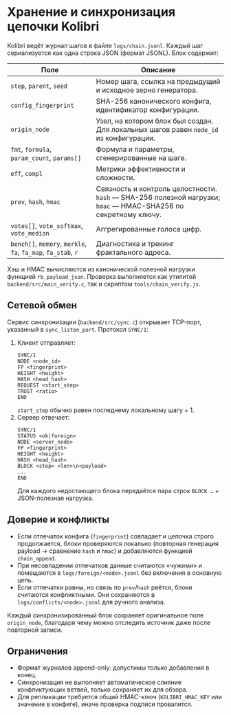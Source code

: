 # Хранение и синхронизация цепочки Kolibri

Kolibri ведёт журнал шагов в файле `logs/chain.jsonl`. Каждый шаг сериализуется как одна строка JSON (формат JSONL). Блок содержит:

| Поле | Описание |
| --- | --- |
| `step`, `parent`, `seed` | Номер шага, ссылка на предыдущий и исходное зерно генератора. |
| `config_fingerprint` | SHA-256 канонического конфига, идентификатор конфигурации. |
| `origin_node` | Узел, на котором блок был создан. Для локальных шагов равен `node_id` из конфигурации. |
| `fmt`, `formula`, `param_count`, `params[]` | Формула и параметры, сгенерированные на шаге. |
| `eff`, `compl` | Метрики эффективности и сложности. |
| `prev`, `hash`, `hmac` | Связность и контроль целостности. `hash` — SHA-256 полезной нагрузки; `hmac` — HMAC-SHA256 по секретному ключу. |
| `votes[]`, `vote_softmax`, `vote_median` | Аггрегированные голоса цифр. |
| `bench[]`, `memory`, `merkle`, `fa`, `fa_map`, `fa_stab`, `r` | Диагностика и трекинг фрактального адреса. |

Хэш и HMAC вычисляются из канонической полезной нагрузки функцией `rb_payload_json`. Проверка выполняется как утилитой `backend/src/main_verify.c`, так и скриптом `tools/chain_verify.js`.

## Сетевой обмен

Сервис синхронизации (`backend/src/sync.c`) открывает TCP-порт, указанный в `sync_listen_port`. Протокол `SYNC/1`:

1. Клиент отправляет:
   ```
   SYNC/1
   NODE <node_id>
   FP <fingerprint>
   HEIGHT <height>
   HASH <head_hash>
   REQUEST <start_step>
   TRUST <ratio>
   END
   ```
   `start_step` обычно равен последнему локальному шагу + 1.
2. Сервер отвечает:
   ```
   SYNC/1
   STATUS <ok|foreign>
   NODE <server_node>
   FP <fingerprint>
   HEIGHT <height>
   HASH <head_hash>
   BLOCK <step> <len>\n<payload>
   ...
   END
   ```
   Для каждого недостающего блока передаётся пара строк `BLOCK …` + JSON-полезная нагрузка.

## Доверие и конфликты

* Если отпечаток конфига (`fingerprint`) совпадает и цепочка строго продолжается, блоки проверяются локально (повторная генерация payload → сравнение `hash` и `hmac`) и добавляются функцией `chain_append`.
* При несовпадении отпечатков данные считаются «чужими» и помещаются в `logs/foreign/<node>.jsonl` без включения в основную цепь.
* Если отпечатки равны, но связь по `prev`/`hash` рвётся, блоки считаются конфликтными. Они сохраняются в `logs/conflicts/<node>.jsonl` для ручного анализа.

Каждый синхронизированный блок сохраняет оригинальное поле `origin_node`, благодаря чему можно отследить источник даже после повторной записи.

## Ограничения

- Формат журналов append-only: допустимы только добавления в конец.
- Синхронизация не выполняет автоматическое слияние конфликтующих ветвей, только сохраняет их для обзора.
- Для репликации требуется общий HMAC-ключ (`KOLIBRI_HMAC_KEY` или значение в конфиге), иначе проверка подписи провалится.

